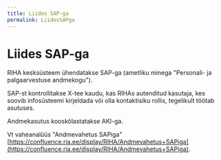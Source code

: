 ```yaml
---
title: Liides SAP-ga
permalink: LiidesSAPga
---
```


# Liides SAP-ga

RIHA kesksüsteem ühendatakse SAP-ga (ametliku nimega "Personali- ja palgaarvestuse andmekogu").

SAP-st kontrollitakse X-tee kaudu, kas RIHAs autenditud kasutaja, kes soovib infosüsteemi kirjeldada või olla kontaktisiku rollis, tegelikult töötab asutuses.

Andmekasutus kooskõlastatakse AKI-ga. 

Vt vaheanalüüs "Andmevahetus SAPiga" [https://confluence.ria.ee/display/RIHA/Andmevahetus+SAPiga](https://confluence.ria.ee/display/RIHA/Andmevahetus+SAPiga).



